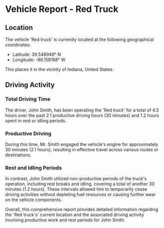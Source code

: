 # Vehicle Report - Red Truck

## Location
The vehicle 'Red truck' is currently located at the following geographical coordinates:
- Latitude: 39.548948° N
- Longitude: -86.158168° W

This places it in the vicinity of Indiana, United States.

## Driving Activity

### Total Driving Time
The driver, John Smith, has been operating the 'Red truck' for a total of 4.5 hours over the past 2.1 productive driving hours (30 minutes) and 1.2 hours spent in rest or idling periods.

### Productive Driving
During this time, Mr. Smith engaged the vehicle's engine for approximately 30 minutes (2.1 hours), resulting in effective travel across various routes or destinations.

### Rest and Idling Periods
In contrast, John Smith utilized non-productive periods of the truck's operation, including rest breaks and idling, covering a total of another 30 minutes (1.2 hours). These intervals allowed him to temporarily cease driving activities without depleting fuel resources or causing further wear on the vehicle components.

Overall, this comprehensive report provides detailed information regarding the 'Red truck's' current location and the associated driving activity involving productive work and rest periods for John Smith.